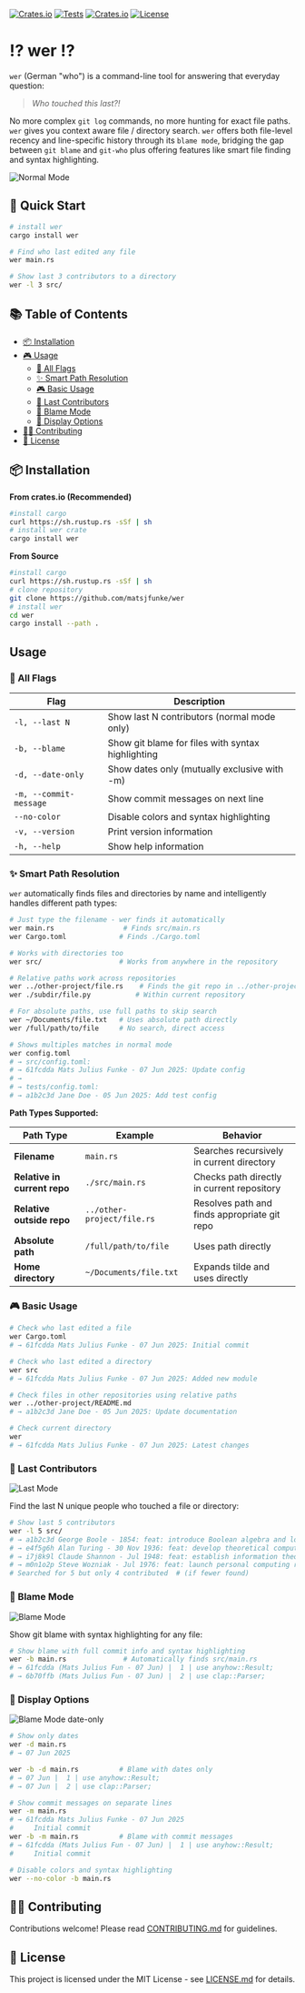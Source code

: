 [![Crates.io](https://img.shields.io/crates/v/wer.svg)](https://crates.io/crates/wer)
[![Tests](https://github.com/matsjfunke/wer/actions/workflows/test.yml/badge.svg?branch=main)](https://github.com/matsjfunke/wer/actions/workflows/test.yml)
[![Crates.io](https://img.shields.io/crates/d/wer.svg)](https://crates.io/crates/wer)
[![License](https://img.shields.io/badge/license-MIT-blue.svg)](LICENSE.md)

# ⁉️ wer ⁉️

`wer` (German "who") is a command-line tool for answering that everyday question:

> _Who touched this last?!_

No more complex `git log` commands, no more hunting for exact file paths. `wer` gives you context aware file / directory search.
`wer` offers both file-level recency and line-specific history through its `blame mode`, bridging the gap between `git blame` and `git-who` plus offering features like smart file finding and syntax highlighting.

![Normal Mode](./screenshots/normal-mode.png)

## 🚀 Quick Start

```bash
# install wer
cargo install wer

# Find who last edited any file
wer main.rs

# Show last 3 contributors to a directory
wer -l 3 src/
```

## 📚 Table of Contents

- [📦 Installation](#-installation)
- [🎮 Usage](#usage)
  - [🏁 All Flags](#-all-flags)
  - [✨ Smart Path Resolution](#-smart-path-resolution)
  - [🎮 Basic Usage](#-basic-usage)
  - [👥 Last Contributors](#-last-contributors)
  - [🫵 Blame Mode](#-blame-mode)
  - [🎨 Display Options](#-display-options)
- [👨‍💻 Contributing](#-contributing)
- [📑 License](#-license)

## 📦 Installation

**From crates.io (Recommended)**

```bash
#install cargo
curl https://sh.rustup.rs -sSf | sh
# install wer crate
cargo install wer
```

**From Source**

```bash
#install cargo
curl https://sh.rustup.rs -sSf | sh
# clone repository
git clone https://github.com/matsjfunke/wer
# install wer
cd wer
cargo install --path .
```

## Usage

### 🏁 All Flags

| Flag                   | Description                                       |
| ---------------------- | ------------------------------------------------- |
| `-l, --last N`         | Show last N contributors (normal mode only)       |
| `-b, --blame`          | Show git blame for files with syntax highlighting |
| `-d, --date-only`      | Show dates only (mutually exclusive with -m)      |
| `-m, --commit-message` | Show commit messages on next line                 |
| `--no-color`           | Disable colors and syntax highlighting            |
| `-v, --version`        | Print version information                         |
| `-h, --help`           | Show help information                             |

### ✨ Smart Path Resolution

`wer` automatically finds files and directories by name and intelligently handles different path types:

```bash
# Just type the filename - wer finds it automatically
wer main.rs                 # Finds src/main.rs
wer Cargo.toml             # Finds ./Cargo.toml

# Works with directories too
wer src/                   # Works from anywhere in the repository

# Relative paths work across repositories
wer ../other-project/file.rs    # Finds the git repo in ../other-project/
wer ./subdir/file.py           # Within current repository

# For absolute paths, use full paths to skip search
wer ~/Documents/file.txt   # Uses absolute path directly
wer /full/path/to/file     # No search, direct access

# Shows multiples matches in normal mode
wer config.toml
# → src/config.toml:
# → 61fcdda Mats Julius Funke - 07 Jun 2025: Update config
# →
# → tests/config.toml:
# → a1b2c3d Jane Doe - 05 Jun 2025: Add test config
```

**Path Types Supported:**

| Path Type                    | Example                    | Behavior                                     |
| ---------------------------- | -------------------------- | -------------------------------------------- |
| **Filename**                 | `main.rs`                  | Searches recursively in current directory    |
| **Relative in current repo** | `./src/main.rs`            | Checks path directly in current repository   |
| **Relative outside repo**    | `../other-project/file.rs` | Resolves path and finds appropriate git repo |
| **Absolute path**            | `/full/path/to/file`       | Uses path directly                           |
| **Home directory**           | `~/Documents/file.txt`     | Expands tilde and uses directly              |

### 🎮 Basic Usage

```bash
# Check who last edited a file
wer Cargo.toml
# → 61fcdda Mats Julius Funke - 07 Jun 2025: Initial commit

# Check who last edited a directory
wer src
# → 61fcdda Mats Julius Funke - 07 Jun 2025: Added new module

# Check files in other repositories using relative paths
wer ../other-project/README.md
# → a1b2c3d Jane Doe - 05 Jun 2025: Update documentation

# Check current directory
wer
# → 61fcdda Mats Julius Funke - 07 Jun 2025: Latest changes
```

### 👥 Last Contributors

![Last Mode](./screenshots/last-mode.png)

Find the last N unique people who touched a file or directory:

```bash
# Show last 5 contributors
wer -l 5 src/
# → a1b2c3d George Boole - 1854: feat: introduce Boolean algebra and logical foundations
# → e4f5g6h Alan Turing - 30 Nov 1936: feat: develop theoretical computing foundations
# → i7j8k9l Claude Shannon - Jul 1948: feat: establish information theory and digital communication
# → m0n1o2p Steve Wozniak - Jul 1976: feat: launch personal computing revolution
# Searched for 5 but only 4 contributed  # (if fewer found)
```

### 🫵 Blame Mode

![Blame Mode](./screenshots/blame-mode.png)

Show git blame with syntax highlighting for any file:

```bash
# Show blame with full commit info and syntax highlighting
wer -b main.rs              # Automatically finds src/main.rs
# → 61fcdda (Mats Julius Fun - 07 Jun) |  1 | use anyhow::Result;
# → 6b70ffb (Mats Julius Fun - 07 Jun) |  2 | use clap::Parser;
```

### 🎨 Display Options

![Blame Mode date-only](./screenshots/blame-mode-date-only.png)

```bash
# Show only dates
wer -d main.rs
# → 07 Jun 2025

wer -b -d main.rs          # Blame with dates only
# → 07 Jun |  1 | use anyhow::Result;
# → 07 Jun |  2 | use clap::Parser;

# Show commit messages on separate lines
wer -m main.rs
# → 61fcdda Mats Julius Funke - 07 Jun 2025
#     Initial commit
wer -b -m main.rs          # Blame with commit messages
# → 61fcdda (Mats Julius Fun - 07 Jun) |  1 | use anyhow::Result;
#     Initial commit

# Disable colors and syntax highlighting
wer --no-color -b main.rs
```

## 👨‍💻 Contributing

Contributions welcome! Please read [CONTRIBUTING.md](CONTRIBUTING.md) for guidelines.

## 📑 License

This project is licensed under the MIT License - see [LICENSE.md](LICENSE.md) for details.
